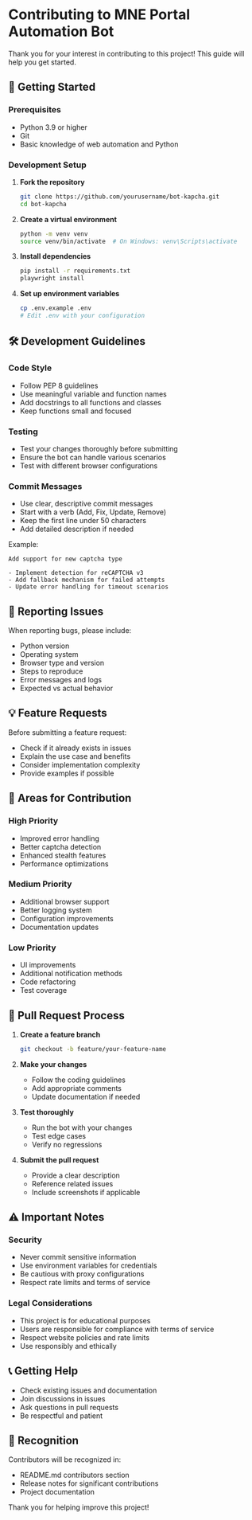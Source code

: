 # Contributing to MNE Portal Automation Bot

Thank you for your interest in contributing to this project! This guide will help you get started.

## 🚀 Getting Started

### Prerequisites
- Python 3.9 or higher
- Git
- Basic knowledge of web automation and Python

### Development Setup

1. **Fork the repository**
   ```bash
   git clone https://github.com/yourusername/bot-kapcha.git
   cd bot-kapcha
   ```

2. **Create a virtual environment**
   ```bash
   python -m venv venv
   source venv/bin/activate  # On Windows: venv\Scripts\activate
   ```

3. **Install dependencies**
   ```bash
   pip install -r requirements.txt
   playwright install
   ```

4. **Set up environment variables**
   ```bash
   cp .env.example .env
   # Edit .env with your configuration
   ```

## 🛠️ Development Guidelines

### Code Style
- Follow PEP 8 guidelines
- Use meaningful variable and function names
- Add docstrings to all functions and classes
- Keep functions small and focused

### Testing
- Test your changes thoroughly before submitting
- Ensure the bot can handle various scenarios
- Test with different browser configurations

### Commit Messages
- Use clear, descriptive commit messages
- Start with a verb (Add, Fix, Update, Remove)
- Keep the first line under 50 characters
- Add detailed description if needed

Example:
```
Add support for new captcha type

- Implement detection for reCAPTCHA v3
- Add fallback mechanism for failed attempts
- Update error handling for timeout scenarios
```

## 🐛 Reporting Issues

When reporting bugs, please include:
- Python version
- Operating system
- Browser type and version
- Steps to reproduce
- Error messages and logs
- Expected vs actual behavior

## 💡 Feature Requests

Before submitting a feature request:
- Check if it already exists in issues
- Explain the use case and benefits
- Consider implementation complexity
- Provide examples if possible

## 🔧 Areas for Contribution

### High Priority
- Improved error handling
- Better captcha detection
- Enhanced stealth features
- Performance optimizations

### Medium Priority
- Additional browser support
- Better logging system
- Configuration improvements
- Documentation updates

### Low Priority
- UI improvements
- Additional notification methods
- Code refactoring
- Test coverage

## 📝 Pull Request Process

1. **Create a feature branch**
   ```bash
   git checkout -b feature/your-feature-name
   ```

2. **Make your changes**
   - Follow the coding guidelines
   - Add appropriate comments
   - Update documentation if needed

3. **Test thoroughly**
   - Run the bot with your changes
   - Test edge cases
   - Verify no regressions

4. **Submit the pull request**
   - Provide a clear description
   - Reference related issues
   - Include screenshots if applicable

## ⚠️ Important Notes

### Security
- Never commit sensitive information
- Use environment variables for credentials
- Be cautious with proxy configurations
- Respect rate limits and terms of service

### Legal Considerations
- This project is for educational purposes
- Users are responsible for compliance with terms of service
- Respect website policies and rate limits
- Use responsibly and ethically

## 📞 Getting Help

- Check existing issues and documentation
- Join discussions in issues
- Ask questions in pull requests
- Be respectful and patient

## 🙏 Recognition

Contributors will be recognized in:
- README.md contributors section
- Release notes for significant contributions
- Project documentation

Thank you for helping improve this project!